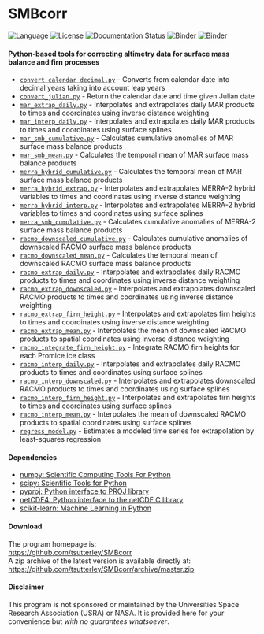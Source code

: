 SMBcorr
=======

[![Language](https://img.shields.io/badge/python-v3.7-green.svg)](https://www.python.org/)
[![License](https://img.shields.io/badge/license-MIT-green.svg)](https://github.com/tsutterley/SMBcorr/blob/master/LICENSE)
[![Documentation Status](https://readthedocs.org/projects/smbcorr/badge/?version=latest)](https://smbcorr.readthedocs.io/en/latest/?badge=latest)
[![Binder](https://mybinder.org/badge_logo.svg)](https://mybinder.org/v2/gh/tsutterley/SMBcorr/master)
[![Binder](https://binder.pangeo.io/badge.svg)](https://binder.pangeo.io/v2/gh/tsutterley/SMBcorr/master)

#### Python-based tools for correcting altimetry data for surface mass balance and firn processes

- [`convert_calendar_decimal.py`](https://github.com/tsutterley/SMBcorr/blob/master/doc/source/user_guide/convert_calendar_decimal.md) - Converts from calendar date into decimal years taking into account leap years  
- [`convert_julian.py`](https://github.com/tsutterley/SMBcorr/blob/master/doc/source/user_guide/convert_julian.md) - Return the calendar date and time given Julian date  
- [`mar_extrap_daily.py`](https://github.com/tsutterley/SMBcorr/blob/master/doc/source/user_guide/mar_extrap_daily.md) - Interpolates and extrapolates daily MAR products to times and coordinates using inverse distance weighting  
- [`mar_interp_daily.py`](https://github.com/tsutterley/SMBcorr/blob/master/doc/source/user_guide/mar_interp_daily.md) - Interpolates and extrapolates daily MAR products to times and coordinates using surface splines  
- [`mar_smb_cumulative.py`](https://github.com/tsutterley/SMBcorr/blob/master/doc/source/user_guide/mar_smb_cumulative.md) - Calculates cumulative anomalies of MAR surface mass balance products  
- [`mar_smb_mean.py`](https://github.com/tsutterley/SMBcorr/blob/master/doc/source/user_guide/mar_smb_mean.md) - Calculates the temporal mean of MAR surface mass balance products  
- [`merra_hybrid_cumulative.py`](https://github.com/tsutterley/SMBcorr/blob/master/doc/source/user_guide/merra_hybrid_cumulative.md) - Calculates the temporal mean of MAR surface mass balance products  
- [`merra_hybrid_extrap.py`](https://github.com/tsutterley/SMBcorr/blob/master/doc/source/user_guide/merra_hybrid_extrap.md) - Interpolates and extrapolates MERRA-2 hybrid variables to times and coordinates using inverse distance weighting  
- [`merra_hybrid_interp.py`](https://github.com/tsutterley/SMBcorr/blob/master/doc/source/user_guide/merra_hybrid_interp.md) - Interpolates and extrapolates MERRA-2 hybrid variables to times and coordinates using surface splines  
- [`merra_smb_cumulative.py`](https://github.com/tsutterley/SMBcorr/blob/master/doc/source/user_guide/merra_smb_cumulative.md) - Calculates cumulative anomalies of MERRA-2 surface mass balance products  
- [`racmo_downscaled_cumulative.py`](https://github.com/tsutterley/SMBcorr/blob/master/doc/source/user_guide/racmo_downscaled_cumulative.md) - Calculates cumulative anomalies of downscaled RACMO surface mass balance products  
- [`racmo_downscaled_mean.py`](https://github.com/tsutterley/SMBcorr/blob/master/doc/source/user_guide/racmo_downscaled_mean.md) - Calculates the temporal mean of downscaled RACMO surface mass balance products  
- [`racmo_extrap_daily.py`](https://github.com/tsutterley/SMBcorr/blob/master/doc/source/user_guide/racmo_extrap_daily.md) - Interpolates and extrapolates daily RACMO products to times and coordinates using inverse distance weighting  
- [`racmo_extrap_downscaled.py`](https://github.com/tsutterley/SMBcorr/blob/master/doc/source/user_guide/racmo_extrap_downscaled.md) - Interpolates and extrapolates downscaled RACMO products to times and coordinates using inverse distance weighting  
- [`racmo_extrap_firn_height.py`](https://github.com/tsutterley/SMBcorr/blob/master/doc/source/user_guide/racmo_extrap_firn_height.md) - Interpolates and extrapolates firn heights to times and coordinates using inverse distance weighting  
- [`racmo_extrap_mean.py`](https://github.com/tsutterley/SMBcorr/blob/master/doc/source/user_guide/racmo_extrap_mean.md) - Interpolates the mean of downscaled RACMO products to spatial coordinates using inverse distance weighting  
- [`racmo_integrate_firn_height.py`](https://github.com/tsutterley/SMBcorr/blob/master/doc/source/user_guide/racmo_integrate_firn_height.md) - Integrate RACMO firn heights for each Promice ice class  
- [`racmo_interp_daily.py`](https://github.com/tsutterley/SMBcorr/blob/master/doc/source/user_guide/racmo_interp_daily.md) - Interpolates and extrapolates daily RACMO products to times and coordinates using surface splines  
- [`racmo_interp_downscaled.py`](https://github.com/tsutterley/SMBcorr/blob/master/doc/source/user_guide/racmo_interp_downscaled.md) - Interpolates and extrapolates downscaled RACMO products to times and coordinates using surface splines  
- [`racmo_interp_firn_height.py`](https://github.com/tsutterley/SMBcorr/blob/master/doc/source/user_guide/racmo_interp_firn_height.md) - Interpolates and extrapolates firn heights to times and coordinates using surface splines  
- [`racmo_interp_mean.py`](https://github.com/tsutterley/SMBcorr/blob/master/doc/source/user_guide/racmo_interp_mean.md) - Interpolates the mean of downscaled RACMO products to spatial coordinates using surface splines  
- [`regress_model.py`](https://github.com/tsutterley/SMBcorr/blob/master/doc/source/user_guide/regress_model.md) - Estimates a modeled time series for extrapolation by least-squares regression  

#### Dependencies
 - [numpy: Scientific Computing Tools For Python](https://www.numpy.org)  
 - [scipy: Scientific Tools for Python](https://www.scipy.org/)  
 - [pyproj: Python interface to PROJ library](https://pypi.org/project/pyproj/)  
 - [netCDF4: Python interface to the netCDF C library](https://unidata.github.io/netcdf4-python/)  
 - [scikit-learn: Machine Learning in Python](http://scikit-learn.org/stable/index.html)

#### Download
The program homepage is:  
https://github.com/tsutterley/SMBcorr  
A zip archive of the latest version is available directly at:  
https://github.com/tsutterley/SMBcorr/archive/master.zip  

#### Disclaimer  
This program is not sponsored or maintained by the Universities Space Research Association (USRA) or NASA.  It is provided here for your convenience but _with no guarantees whatsoever_.  
